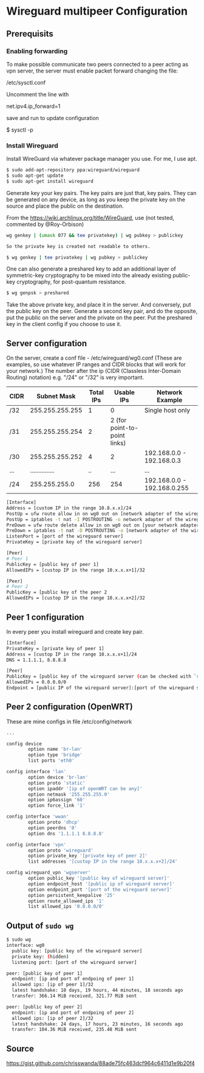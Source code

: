 # Wireguard multipeer Configuration

## Prerequisits

### Enabling forwarding

To make possible communicate two peers connected to a peer acting as vpn server, the server must enable packet forward changing the file:

/etc/sysctl.conf

Uncomment the line with

net.ipv4.ip_forward=1

save and run to update configuration

$ sysctl -p


### Install Wireguard
Install WireGuard via whatever package manager you use.  For me, I use apt.

```bash
$ sudo add-apt-repository ppa:wireguard/wireguard
$ sudo apt-get update
$ sudo apt-get install wireguard
```

Generate key your key pairs.  The key pairs are just that, key pairs.  They can be
generated on any device, as long as you keep the private key on the source and 
place the public on the destination.  



From the https://wiki.archlinux.org/title/WireGuard, use (not tested, commented by @Roy-Orbison)
```bash
wg genkey | (umask 077 && tee privatekey) | wg pubkey > publickey

So the private key is created not readable to others.
```

```bash
$ wg genkey | tee privatekey | wg pubkey > publickey
```

One can also generate a preshared key to add an additional layer of symmetric-key cryptography to be mixed into the already existing public-key cryptography, for post-quantum resistance.

```bash
$ wg genpsk > preshared
```

Take the above private key, and place it in the server.  And conversely, put the 
public key on the peer.  Generate a second key pair, and do the opposite, put the
public on the server and the private on the peer.  Put the preshared key in the client config if you choose to use it.

## Server configuration

On the server, create a conf file - /etc/wireguard/wg0.conf (These are examples,
so use whatever IP ranges and CIDR blocks that will work for your network.)
The number after the ip (CIDR (Classless Inter-Domain Routing) notation) e.g. "/24" or "/32" is very important.


| CIDR  | Subnet Mask        | Total IPs | Usable IPs                     | Network Example                  |
|-------|--------------------|-----------|--------------------------------|----------------------------------|
| /32   | 255.255.255.255   | 1         | 0                              | Single host only                |
| /31   | 255.255.255.254   | 2         | 2 (for point-to-point links)   |                                  |
| /30   | 255.255.255.252   | 4         | 2                              | 192.168.0.0 - 192.168.0.3       |
| ...   | ...............   | ..        | ...                            | ...                             |
| /24   | 255.255.255.0     | 256       | 254                            | 192.168.0.0 - 192.168.0.255     |

```bash
[Interface]
Address = [custom IP in the range 10.8.x.x]/24
PostUp = ufw route allow in on wg0 out on [network adapter of the wireguard server]
PostUp = iptables -t nat -I POSTROUTING -o network adapter of the wireguard server] -j MASQUERADE
PreDown = ufw route delete allow in on wg0 out on [your network adapter]
PreDown = iptables -t nat -D POSTROUTING -o [network adapter of the wireguard server] -j MASQUERADE
ListenPort = [port of the wireguard server]
PrivateKey = [private key of the wireguard server]

[Peer]
# Peer 1
PublicKey = [public key of peer 1]
AllowedIPs = [custop IP in the range 10.x.x.x+1]/32

[Peer]
# Peer 2
PublicKey = [public key of the peer 2
AllowedIPs = [custop IP in the range 10.x.x.x+2]/32
```

## Peer 1 configuration
In every peer you install wireguard and create key pair.

```bash
[Interface]
PrivateKey = [private key of peer 1]
Address = [custop IP in the range 10.x.x.x+1]/24
DNS = 1.1.1.1, 8.8.8.8

[Peer]
PublicKey = [public key of the wireguard server (can be checked with `sudo wg` on the server)]
AllowedIPs = 0.0.0.0/0
Endpoint = [public IP of the wireguard server]:[port of the wireguard server]
```

## Peer 2 configuration (OpenWRT)
These are mine configs in file /etc/config/network

```bash
...

config device
        option name 'br-lan'
        option type 'bridge'
        list ports 'eth0'

config interface 'lan'
        option device 'br-lan'
        option proto 'static'
        option ipaddr '[ip of openWRT can be any]'
        option netmask '255.255.255.0'
        option ip6assign '60'
        option force_link '1'

config interface 'wwan'
        option proto 'dhcp'
        option peerdns '0'
        option dns '1.1.1.1 8.8.8.8'

config interface 'vpn'
        option proto 'wireguard'
        option private_key '[private key of peer 2]'
        list addresses '[custop IP in the range 10.x.x.x+2]/24'

config wireguard_vpn 'wgserver'
        option public_key '[public key of wireguard server]'
        option endpoint_host '[public ip of wireguard server]'
        option endpoint_port '[port of the wireguard server]'
        option persistent_keepalive '25'
        option route_allowed_ips '1'
        list allowed_ips '0.0.0.0/0'
```

## Output of `sudo wg`

```bash
$ sudo wg
interface: wg0
  public key: [public key of the wireguard server]
  private key: (hidden)
  listening port: [port of the wireguard server]

peer: [public key of peer 1]
  endpoint: [ip and port of endpoing of peer 1]
  allowed ips: [ip of peer 1]/32
  latest handshake: 10 days, 19 hours, 44 minutes, 18 seconds ago
  transfer: 366.14 MiB received, 321.77 MiB sent

peer: [public key of peer 2]
  endpoint: [ip and port of endpoing of peer 2]
  allowed ips: [ip of peer 2]/32
  latest handshake: 24 days, 17 hours, 23 minutes, 16 seconds ago
  transfer: 104.36 MiB received, 235.48 MiB sent
```

## Source
https://gist.github.com/chrisswanda/88ade75fc463dcf964c6411d1e9b20f4
